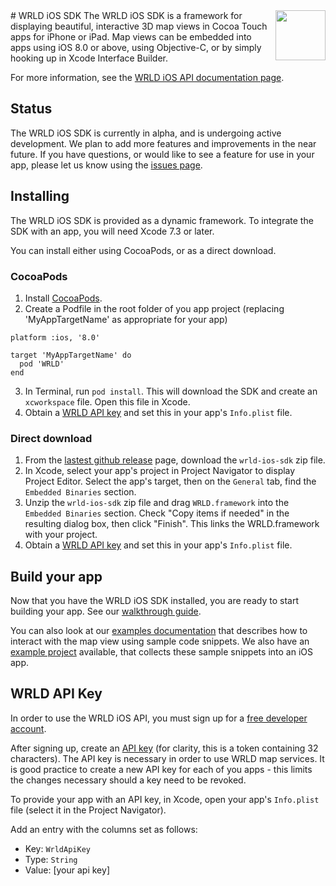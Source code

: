 <a href="https://www.wrld3d.com/">
    <img src="https://cdn2.wrld3d.com/wp-content/uploads/2017/04/WRLD_Blue.png"  align="right" height="80px" />
</a>
# WRLD iOS SDK
The WRLD iOS SDK is a framework for displaying beautiful, interactive 3D map views in Cocoa Touch apps for iPhone or iPad. Map views can be embedded into apps using iOS 8.0 or above, using Objective-C, or by simply hooking up in Xcode Interface Builder.

For more information, see the [WRLD iOS API documentation page](https://docs.eegeo.com/ios/latest/docs/api/).

## Status
The WRLD iOS SDK is currently in alpha, and is undergoing active development. We plan to add more features and improvements in the near future. 
If you have questions, or would like to see a feature for use in your app, please let us know using the [issues page](https://github.com/wrld3d/ios-api/issues).

## Installing
The WRLD iOS SDK is provided as a dynamic framework. To integrate the SDK with an app, you will need Xcode 7.3 or later.

You can install either using CocoaPods, or as a direct download.

### CocoaPods

1. Install [CocoaPods](https://guides.cocoapods.org/using/getting-started.html#getting-started).
2. Create a Podfile in the root folder of you app project (replacing 'MyAppTargetName' as appropriate for your app)
```
platform :ios, '8.0'

target 'MyAppTargetName' do
  pod 'WRLD'
end
``` 
3. In Terminal, run ```pod install```. This will download the SDK and create an ```xcworkspace``` file. Open this file in Xcode.
4. Obtain a [WRLD API key](#wrldApiKey) and set this in your app's ```Info.plist``` file.

### Direct download
1. From the [lastest github release](https://github.com/wrld3d/ios-api/releases/latest) page, download the ```wrld-ios-sdk``` zip file.
2. In Xcode, select your app's project in Project Navigator to display Project Editor. Select the app's target, then on the ```General``` tab, find the  ```Embedded Binaries``` section.
3. Unzip the ```wrld-ios-sdk``` zip file and drag ```WRLD.framework``` into the ```Embedded Binaries``` section. Check "Copy items if needed" in the resulting dialog box, then click "Finish". This links the WRLD.framework with your project.     
4. Obtain a [WRLD API key](#wrldApiKey) and set this in your app's ```Info.plist``` file.

## Build your app
Now that you have the WRLD iOS SDK installed, you are ready to start building your app. See our [walkthrough guide](https://docs.eegeo.com/ios/latest/docs/api/walkthrough/).

You can also look at our [examples documentation](https://docs.eegeo.com/ios/latest/docs/examples/) that describes how to interact with the map view using sample code snippets.
We also have an [example project](https://github.com/wrld3d/ios-api-example) available, that collects these sample snippets into an iOS app. 


## <a name="wrldApiKey"></a>WRLD API Key 
In order to use the WRLD iOS API, you must sign up for a [free developer account](https://www.wrld3d.com/developers). 

After signing up, create an [API key](https://www.wrld3d.com/developers/apikeys) (for clarity, this is a token containing 32 characters). The API key is necessary in order to use WRLD map services. It is good practice to create a new API key for each of you apps - this limits the changes necessary should a key need to be revoked. 

To provide your app with an API key, in Xcode, open your app's ```Info.plist``` file (select it in the Project Navigator).

Add an entry with the columns set as follows:
* Key: ```WrldApiKey```
* Type: ```String```
* Value: [your api key]




